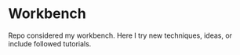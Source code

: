 # Workbench
Repo considered my workbench. Here I try new techniques, ideas, or include followed tutorials.

